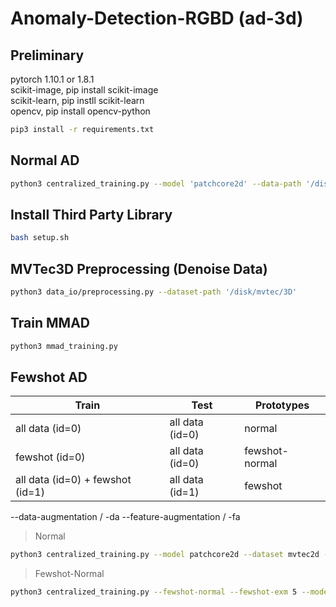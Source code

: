 # Anomaly-Detection-RGBD (ad-3d)
## Preliminary  

pytorch 1.10.1 or 1.8.1\
scikit-image, pip install scikit-image\
scikit-learn, pip instll scikit-learn\
opencv, pip install opencv-python

```bash
pip3 install -r requirements.txt
```
## Normal AD 
```bash
python3 centralized_training.py --model 'patchcore2d' --data-path '/disk2/mvtec/2D' 
```

## Install Third Party Library
```bash
bash setup.sh
```

## MVTec3D Preprocessing (Denoise Data)
```bash
python3 data_io/preprocessing.py --dataset-path '/disk/mvtec/3D'
```

## Train MMAD
```bash
python3 mmad_training.py
```

## Fewshot AD
| Train | Test | Prototypes |
| ------ | -------|------ |
| all data (id=0) | all data (id=0) | normal |
| fewshot (id=0) | all data (id=0)  | fewshot-normal |
| all data (id=0) + fewshot (id=1) | all data (id=1) | fewshot |

--data-augmentation / -da
--feature-augmentation / -fa

> Normal
```bash
python3 centralized_training.py --model patchcore2d --dataset mvtec2d --chosen-train-task-ids 0 --chosen-test-task-id 0 --coreset-sampling-ratio 0.001 -g 1
```

> Fewshot-Normal
```bash
python3 centralized_training.py --fewshot-normal --fewshot-exm 5 --model patchcore2d --dataset mvtec2d --chosen-train-task-ids 0 --chosen-test-task-id 0 --coreset-sampling-ratio 1 -da --num-dg 4 -g 1 --vis-em
```

<!-- > Fewshot, for changeover
```bash
python3 centralized_training.py --fewshot --fewshot-exm 5 --model patchcore2d --dataset mvtec2d --chosen-train-task-ids 0 --chosen-test-task-id 1 --coreset-sampling-ratio 1 -dg --num-da 4 -g 1
``` -->
